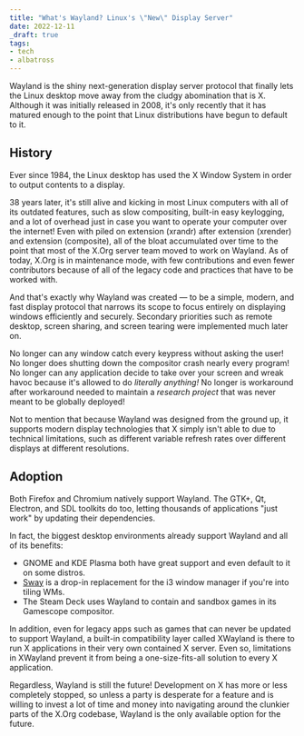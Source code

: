 ```yaml
---
title: "What's Wayland? Linux's \"New\" Display Server"
date: 2022-12-11
_draft: true
tags:
- tech
- albatross
---
```


Wayland is the shiny next-generation display server protocol that finally lets the Linux desktop move away from the cludgy abomination that is X. Although it was initially released in 2008, it's only recently that it has matured enough to the point that Linux distributions have begun to default to it.

<!-- more -->

## History

Ever since 1984, the Linux desktop has used the X Window System in order to output contents to a display.

38 years later, it's still alive and kicking in most Linux computers with all of its outdated features, such as slow compositing, built-in easy keylogging, and a lot of overhead just in case you want to operate your computer over the internet! Even with piled on extension (xrandr) after extension (xrender) and extension (composite), all of the bloat accumulated over time to the point that most of the X.Org server team moved to work on Wayland. As of today, X.Org is in maintenance mode, with few contributions and even fewer contributors because of all of the legacy code and practices that have to be worked with.

And that's exactly why Wayland was created — to be a simple, modern, and fast display protocol that narrows its scope to focus entirely on displaying windows efficiently and securely. Secondary priorities such as remote desktop, screen sharing, and screen tearing were implemented much later on.

No longer can any window catch every keypress without asking the user! No longer does shutting down the compositor crash nearly every program! No longer can any application decide to take over your screen and wreak havoc because it's allowed to do *literally anything!* No longer is workaround after workaround needed to maintain a *research project* that was never meant to be globally deployed!

Not to mention that because Wayland was designed from the ground up, it supports modern display technologies that X simply isn't able to due to technical limitations, such as different variable refresh rates over different displays at different resolutions.

## Adoption

Both Firefox and Chromium natively support Wayland. The GTK+, Qt, Electron, and SDL toolkits do too, letting thousands of applications "just work" by updating their dependencies.

In fact, the biggest desktop environments already support Wayland and all of its benefits:

- GNOME and KDE Plasma both have great support and even default to it on some distros.
- [Sway](https://swaywm.org) is a drop-in replacement for the i3 window manager if you're into tiling WMs.
- The Steam Deck uses Wayland to contain and sandbox games in its Gamescope compositor.

In addition, even for legacy apps such as games that can never be updated to support Wayland, a built-in compatibility layer called XWayland is there to run X applications in their very own contained X server. Even so, limitations in XWayland prevent it from being a one-size-fits-all solution to every X application.

Regardless, Wayland is still the future! Development on X has more or less completely stopped, so unless a party is desperate for a feature and is willing to invest a lot of time and money into navigating around the clunkier parts of the X.Org codebase, Wayland is the only available option for the future.
